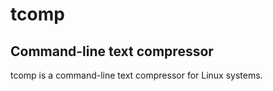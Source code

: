# tcomp

## Command-line text compressor

tcomp is a command-line text compressor for Linux systems.